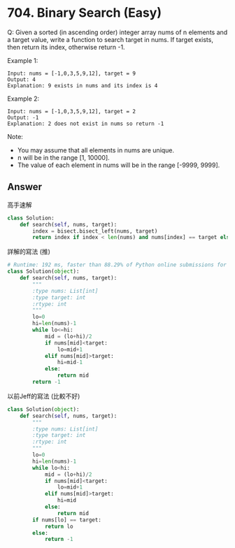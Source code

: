 # 704. Binary Search (Easy)
Q: Given a sorted (in ascending order) integer array nums of n elements and a target value, write a function to search target in nums. If target exists, then return its index, otherwise return -1.


Example 1:
```
Input: nums = [-1,0,3,5,9,12], target = 9
Output: 4
Explanation: 9 exists in nums and its index is 4
```
Example 2:
```
Input: nums = [-1,0,3,5,9,12], target = 2
Output: -1
Explanation: 2 does not exist in nums so return -1
``` 

Note:

* You may assume that all elements in nums are unique.
* n will be in the range [1, 10000].
* The value of each element in nums will be in the range [-9999, 9999].

## Answer

高手速解
```python
class Solution:
    def search(self, nums, target):
        index = bisect.bisect_left(nums, target)
        return index if index < len(nums) and nums[index] == target else -1
```

詳解的寫法 (推)

```python
# Runtime: 192 ms, faster than 88.29% of Python online submissions for Binary Search.
class Solution(object):
    def search(self, nums, target):
        """
        :type nums: List[int]
        :type target: int
        :rtype: int
        """
        lo=0
        hi=len(nums)-1
        while lo<=hi:
            mid = (lo+hi)/2
            if nums[mid]<target:
                lo=mid+1
            elif nums[mid]>target:
                hi=mid-1
            else:
                return mid
        return -1
```
以前Jeff的寫法 (比較不好)
```python
class Solution(object):
    def search(self, nums, target):
        """
        :type nums: List[int]
        :type target: int
        :rtype: int
        """
        lo=0
        hi=len(nums)-1
        while lo<hi:
            mid = (lo+hi)/2
            if nums[mid]<target:
                lo=mid+1
            elif nums[mid]>target:
                hi=mid
            else:
                return mid
        if nums[lo] == target:
            return lo
        else:
            return -1
```